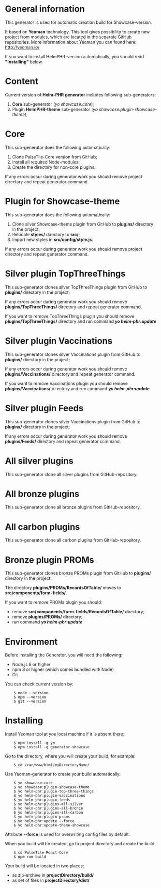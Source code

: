 # General infornation

This generator is used for automatic creation build for Showcase-version. 

It based on **Yeoman** technology. This tool gives possibility to create new project from modules, which are located in the separate GitHub repositories. More information about Yeoman you can found here: http://yeoman.io/

If you want to install HelmPHR-version automatically, you should read **"Installing"** below.

# Content

Current version of **Helm-PHR generator** includes following sub-generators:
1) **Core** sub-generator (_yo showcase:core_);
2) Plugin **HelmPHR-theme** sub-generator (_yo showcase:plugin-showcase-theme_);


# Core

This sub-generator does the following automatically:
1) Clone PulseTile-Core version from GitHub;
2) Install all required Node-modules;
3) Create the directory for non-core plugins.
 
If any errors occur during generator work you should remove project directory and repeat generator command.


# Plugin for Showcase-theme

This sub-generator does the following automatically:
1) Clone silver Showcase-theme plugin from GitHub to **plugins/** directory in the project;
2) Relocate **styles/** directory to **src/**;
3) Import new styles in **src/config/style.js**.
 
If any errors occur during generator work you should remove project directory and repeat generator command.


# Silver plugin TopThreeThings

This sub-generator clones silver TopThreeThings plugin from GitHub to **plugins/** directory in the project;
 
If any errors occur during generator work you should remove **plugins/TopThreeThings/** directory and repeat generator command.

If you want to remove TopThreeThings plugin you should remove **plugins/TopThreeThings/** directory and run command  **_yo helm-phr:update_**


# Silver plugin Vaccinations

This sub-generator clones silver Vaccinations plugin from GitHub to **plugins/** directory in the project;
 
If any errors occur during generator work you should remove **plugins/Vaccinations/** directory and repeat generator command.

If you want to remove Vaccinations plugin you should remove **plugins/Vaccinations/** directory and run command  **_yo helm-phr:update_**



# Silver plugin Feeds

This sub-generator clones silver Vaccinations plugin from GitHub to **plugins/** directory in the project;
 
If any errors occur during generator work you should remove **plugins/Feeds/** directory and repeat generator command.


# All silver plugins

This sub-generator clone all silver plugins from GitHub-repository.


# All bronze plugins

This sub-generator clone all bronze plugins from GitHub-repository.


# All carbon plugins

This sub-generator clone all carbon plugins from GitHub-repository.


# Bronze plugin PROMs

This sub-generator clones bronze PROMs plugin from GitHub to **plugins/** directory in the project.
 
The directory **plugins/PROMs/RecordsOfTable/** moves to **src/components/form-fields/**.

If you want to remove PROMs plugin you should:
 - remove **src/components/form-fields/RecordsOfTable/** directory;
 - remove **plugins/PROMs/** directory; 
 - run command  **_yo helm-phr:update_**


# Environment

Before installing the Generator, you will need the following:
- Node.js 6 or higher
- npm 3 or higher (which comes bundled with Node)
- Git

You can check current version by:
```
    $ node --version
    $ npm --version
    $ git --version
```

# Installing

Install Yeoman tool at you local machine if it is absent there:
```
    $ npm install -g yo
    $ npm install -g generator-showcase
```

Go to the directory, where you will create your build, for example:
```
    $ cd /var/www/html/myDirectoryName/
```

Use Yeoman-generator to create your build automatically:
```
    $ yo showcase:core
    $ yo showcase:plugin-showcase-theme
    $ yo helm-phr:plugin-top-three-things 
    $ yo helm-phr:plugin-vaccinations 
    $ yo helm-phr:plugin-feeds 
    $ yo helm-phr:plugins-all-silver
    $ yo helm-phr:plugins-all-bronze
    $ yo helm-phr:plugins-all-carbon
    $ yo helm-phr:plugin-proms 
    $ yo helm-phr:update --force
    $ yo helm-phr:update-theme-showcase
```

Attribute **--force** is used for overwriting config files by default.

When you build will be created, go to project directory and create the build:
```
    $ cd PulseTile-React-Core
    $ npm run build
```

Your build will be located in two places:
- as zip-archive in **projectDirectory/build/**
- as set of files in **projectDirectory/dist/**
